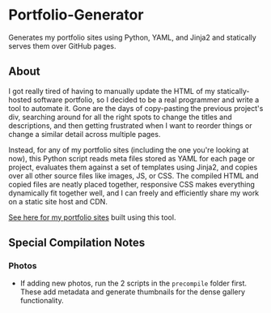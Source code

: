 # Portfolio-Generator

Generates my portfolio sites using Python, YAML, and Jinja2 and statically serves them over GitHub pages.

## About 

I got really tired of having to manually update the HTML of my statically-hosted software portfolio, so I decided to be a real programmer and write a tool to automate it. Gone are the days of copy-pasting the previous project's div, searching around for all the right spots to change the titles and descriptions, and then getting frustrated when I want to reorder things or change a similar detail across multiple pages.

Instead, for any of my portfolio sites (including the one you're looking at now), this Python script reads meta files stored as YAML for each page or project, evaluates them against a set of templates using Jinja2, and copies over all other source files like images, JS, or CSS. The compiled HTML and copied files are neatly placed together, responsive CSS makes everything dynamically fit together well, and I can freely and efficiently share my work on a static site host and CDN.

[See here for my portfolio sites](https://gabrielmukobi.com/#portfolio) built using this tool.

## Special Compilation Notes

### Photos

- If adding new photos, run the 2 scripts in the `precompile` folder first. These add metadata and generate thumbnails for the dense gallery functionality.
